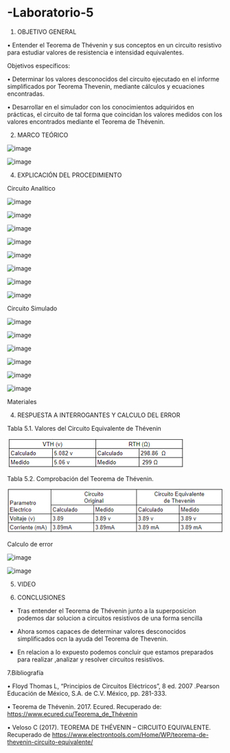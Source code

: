 # -Laboratorio-5

1. OBJETIVO GENERAL 

• Entender el Teorema de Thévenin y sus conceptos en un circuito resistivo  para estudiar valores de resistencia e intensidad equivalentes. 

Objetivos específicos:

• Determinar los valores desconocidos del circuito ejecutado en el informe simplificados por Teorema Thevenin, mediante cálculos y ecuaciones encontradas.

• Desarrollar en el simulador con los conocimientos adquiridos en prácticas, el circuito de tal forma que coincidan los valores medidos con los valores encontrados mediante el Teorema de Thévenin. 

2. MARCO TEÓRICO 

![image](https://user-images.githubusercontent.com/84789076/126645889-b2f7eaf7-1246-4314-abc8-372ebef9b900.png)

![image](https://user-images.githubusercontent.com/84789076/126675761-362cdc02-ed8e-45a5-892a-0789d727d55d.png)


4. EXPLICACIÓN DEL PROCEDIMIENTO

Circuito Analítico

![image](https://user-images.githubusercontent.com/84789076/126589208-e769b490-fe92-4a4b-bf01-4be3bc1d7fcf.png)

![image](https://user-images.githubusercontent.com/84789076/126589422-6fc0d691-bbe5-4e6e-944c-1f3994bbdfa2.png)

![image](https://user-images.githubusercontent.com/84789076/126589254-e5f3795f-21ea-4a7b-8992-3abc4ace63da.png)

![image](https://user-images.githubusercontent.com/84789076/126589275-955e776f-9188-4b8d-a1d6-746103b7b18c.png)

![image](https://user-images.githubusercontent.com/84789076/126589524-aba73e00-d5cd-4efe-a045-b8a02ab206fc.png)

![image](https://user-images.githubusercontent.com/84789076/126589320-51df146d-a5ac-4c00-9043-0a0df8467199.png)

![image](https://user-images.githubusercontent.com/84789076/126589357-4629f74d-a3e9-440b-95e3-c56268016544.png)

![image](https://user-images.githubusercontent.com/84789076/126589370-b49e43fa-0f98-47a3-befd-0d0562330219.png)

Circuito Simulado

![image](https://user-images.githubusercontent.com/84789076/126680639-162965ac-222b-4411-a8bb-d5d40aa3946a.png)

![image](https://user-images.githubusercontent.com/84789076/126680885-62906050-6922-4efb-a91f-8c17ddb118db.png)

![image](https://user-images.githubusercontent.com/84789076/126680941-6d5d89f4-3447-44c3-b990-d70c4c9e94ae.png)

![image](https://user-images.githubusercontent.com/84789076/126681003-4e24ca13-65bd-45d0-bee8-410cdb443a8c.png)

![image](https://user-images.githubusercontent.com/84789076/126681047-17b5453a-95af-4f01-8968-bc41ec758912.png)

![image](https://user-images.githubusercontent.com/84789076/126681091-896f3c8d-202e-42ae-8d95-35e94de9e74b.png)

Materiales

4. RESPUESTA A INTERROGANTES Y CALCULO DEL ERROR

Tabla 5.1. Valores del Circuito Equivalente de Thévenin

![](Img/t1.PNG)

Tabla 5.2. Comprobación del Teorema de Thévenin.

![](Img/t2.PNG)

Calculo de error 

![image](https://user-images.githubusercontent.com/84789076/126723432-57c41ffa-6659-4ccc-8d73-8544c65716fb.png)

![image](https://user-images.githubusercontent.com/84789076/126723480-ff3295e9-2dee-4e76-a5a6-b786263b6c78.png)


5. VIDEO



6. CONCLUSIONES

* Tras entender el Teorema de Thévenin  junto a la superposicion podemos dar solucion a circuitos resistivos de una forma sencilla 

* Ahora somos capaces de determinar valores desconocidos simplificados ocn la ayuda del Teorema de Thevenin.

* En relacion a lo expuesto podemos concluir que estamos preparados para realizar ,analizar y resolver circuitos resistivos.

7.Bibliografía 

• Floyd Thomas L, “Principios de Circuitos Eléctricos”, 8 ed. 2007 .Pearson Educación de México, S.A. de C.V. México, pp. 281-333.

• Teorema de Thévenin. 2017. Ecured. Recuperado de: https://www.ecured.cu/Teorema_de_Thévenin

• Veloso C (2017). TEOREMA DE THÉVENIN – CIRCUITO EQUIVALENTE. Recuperado de https://www.electrontools.com/Home/WP/teorema-de-thevenin-circuito-equivalente/

